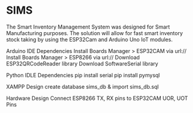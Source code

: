 # SIMS
The Smart Inventory Management  System was designed for Smart Manufacturing purposes. The solution will allow for fast smart inventory stock taking by using the ESP32Cam and Arduino Uno IoT modules.

Arduino IDE Dependencies
Install Boards Manager > ESP32CAM via url://
Install Boards Manager > ESP8266 via url://
Download ESP32QRCodeReader library
Download SoftwareSerial library

Python IDLE Dependencies
pip install serial
pip install pymysql

XAMPP Design
create database sims_db & import sims_db.sql

Hardware Design
Connect ESP8266 TX, RX pins to ESP32CAM UOR, UOT Pins